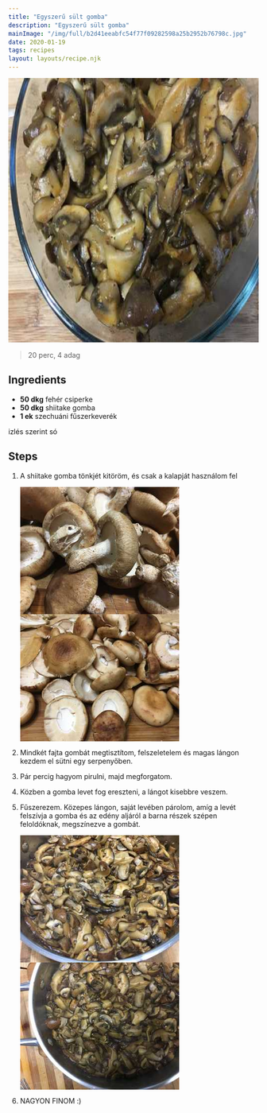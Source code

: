 ```yaml
---
title: "Egyszerű sült gomba"
description: "Egyszerű sült gomba"
mainImage: "/img/full/b2d41eeabfc54f77f09282598a25b2952b76798c.jpg"
date: 2020-01-19
tags: recipes
layout: layouts/recipe.njk
---
```

                            
<p align="center"><a href="https://cookpad.com/hu/receptek/11420656-egyszeru-sult-gomba" rel="Recipe source page"><img width="751" height="532" src="/img/full/b2d41eeabfc54f77f09282598a25b2952b76798c.jpg"/></a></p>

> 20 perc, 4 adag 

## Ingredients
* **50 dkg** fehér csiperke
* **50 dkg** shiitake gomba
* **1 ek** szechuáni fűszerkeverék

izlés szerint só

## Steps

1. A shiitake gomba tönkjét kitöröm, és csak a kalapját használom fel
 
    <p><img width="320" height="256" align="left" src="/img/full/7644a6bcc3c52baffd8db84e7b2700a30891553a.jpg"/></p><p><img width="320" height="256" align="left" src="/img/full/0fd57ea1499f0a61da43ad0d272bb573f4aa2900.jpg"/></p><div style="clear: both"/>

2. Mindkét fajta gombát megtisztítom, felszeletelem és magas lángon kezdem el sütni egy serpenyőben.
 
    <div style="clear: both"/>

3. Pár percig hagyom pirulni, majd megforgatom.
 
    <div style="clear: both"/>

4. Közben a gomba levet fog ereszteni, a lángot kisebbre veszem.
 
    <div style="clear: both"/>

5. Fűszerezem. Közepes lángon, saját levében párolom, amíg a levét felszívja a gomba és az edény aljáról a barna részek szépen feloldóknak, megszínezve a gombát.
 
    <p><img width="320" height="256" align="left" src="/img/full/da72b599296625c488712edeee95c7f7f4cf095d.jpg"/></p><p><img width="320" height="256" align="left" src="/img/full/bf1cdbe7f5c3a9026211ebf2d921882b29a02a98.jpg"/></p><div style="clear: both"/>

6. NAGYON FINOM :)
 
    <div style="clear: both"/>


